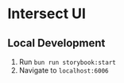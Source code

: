 # Intersect UI

## Local Development

1. Run `bun run storybook:start`
2. Navigate to `localhost:6006`
